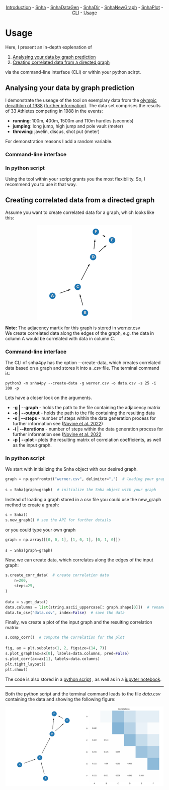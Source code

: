<center>

[Introduction](../docs/__init__.md) -
[Snha](../docs/Snha.md) -
[SnhaDataGen](../docs/SnhaDataGen.md) -
[SnhaDir](../docs/SnhaDir.md) -
[SnhaNewGraph](../docs/SnhaNewGraph.md) -
[SnhaPlot](../docs/SnhaPlot.md) -
[CLI](../docs/__main__.md) -
[Usage](../snha4py/README.md) 

</center>

# Usage
Here, I present an in-depth explenation of 

1. [Analysing your data by graph prediction](#analysing-your-data-by-graph-prediction)
2. [Creating correlated data from a directed graph](#creating-correlated-data-from-a-directed-graph)

via the command-line interface (CLI) or within your python scirpt.

## Analysing your data by graph prediction
I demonstrate the useage of the tool on exemplary data from the 
[olympic decathlon of 1988](https://github.com/thake93/snha4py/blob/main/examples/data/decathlon.tab)
[(further information)](https://rdrr.io/cran/ade4/man/olympic.html).
The data set comprises the results of 33 Athletes competing in 1988 in the events:

- **running**: 100m, 400m, 1500m and 110m hurdles (seconds)
- **jumping**: long jump, high jump and pole vault (meter)
- **throwing**: javelin, discus, shot put (meter)

For demonstration reasons I add a random variable.

### Command-line interface
### In python script 
Using the tool within your script grants you the most flexibility. So, I recommend you to use it that way.


## Creating correlated data from a directed graph

Assume you want to create correlated data for a graph, which looks like this:
<div align="center">
  <img src="https://github.com/thake93/snha4py/blob/main/examples/pics/werner.png" width="300" height="300">
</div>

**Note:** The adjacency martix for this graph is stored in [werner.csv](https://github.com/thake93/snha4py/blob/main/examples/data/werner.csv)  
We create correlated data along the edges of the graph, e.g. the data in column A would be correlated with data in column C.

### Command-line interface

The CLI of snha4py has the option --create-data, which creates correlated data based on a graph and stores it into a *.csv* file.
The terminal command is: 

```shell
python3 -m snha4py --create-data -g werner.csv -o data.csv -s 25 -i 200 -p
```
Lets have a closer look on the arguments.

- **-g | --graph**      - holds the path to the file containing the adjacency matrix
- **-o | --output**     - holds the path to the file containing the resulting data
- **-s | --steps**      - number of steps within the data generation process for further information see ([Novine et al. 2022](https://doi.org/10.52905/hbph2021.3.26))
- **-i | --iterations** - number of steps within the data generation process for further information see ([Novine et al. 2022](https://doi.org/10.52905/hbph2021.3.26://doi.org/10.52905/hbph2021.3.26)
- **-p | --plot**     - plots the resulting matrix of correlation coefficients, as well as the input graph.

### In python script

We start with initializing the Snha object with our desired graph.
```python
graph = np.genfromtxt("werner.csv", delimiter=",")  # loading your graph

s = Snha(graph=graph)  # initialize the Snha object with your graph
```

Instead of loading a graph stored in a csv file you could use the new_graph method to create a graph:

```python
s = Snha()
s.new_graph() # see the API for further details
```

or you could type your own graph
```python
graph = np.array([[0, 0, 1], [1, 0, 1], [0, 1, 0]])

s = Snha(graph=graph)
```
Now, we can create data, which correlates along the edges of the input graph:
```python
s.create_corr_data(  # create correlation data
    n=200,
    steps=25,
)

data = s.get_data()
data.columns = list(string.ascii_uppercase[: graph.shape[0]])  # rename the columns
data.to_csv("data.csv", index=False)  # save the data
```
Finally, we create a plot of the input graph and the resulting correlation matrix:
```python
s.comp_corr()  # compute the correlation for the plot

fig, ax = plt.subplots(1, 2, figsize=(14, 7))
s.plot_graph(ax=ax[0], labels=data.columns, pred=False)
s.plot_corr(ax=ax[1], labels=data.columns)
plt.tight_layout()
plt.show()
```

The code is also stored in a 
[python script](https://github.com/thake93/snha4py/blob/main/examples/graph2data.py)
, as well as in a 
[jupyter notebook](https://github.com/thake93/snha4py/blob/main/examples/graph2data.ipynb).

* * *
Both the python script and the terminal command leads to the file *data.csv* containing the data and showing the following figure:

<div align="center">
  <img src="https://github.com/thake93/snha4py/blob/main/examples/pics/g2d.png">
</div>
